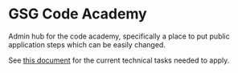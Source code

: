 # GSG Code Academy

Admin hub for the code academy, specifically a place to put public application steps which can be easily changed.

See [this document](./technical-tasks.md) for the current technical tasks needed to apply.
